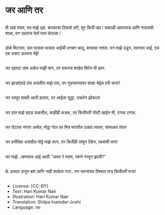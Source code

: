 # जर आणि तर

##
मी आहे श्याम, वय माझे दहा.
बारकासा दिसलो तरी, शूर किती पहा !
सकाळी आवरायचं आणि गाठायची शाळा,
पण उठताच येतो मला कंटाळा !

##
डोळे मिटतात, दात घासता घासता
आईची लगबग चालू, बनवाया नाश्ता.
मन माझे उडून, स्वप्नात जाई,
एक एक भन्नाट कल्पना येई!

##
जर दहापट लांब असेल माझी मान,
तर घरूनच शाळेत शिरेन मी छान.

##
जर झाडांएवढे उंच असतील माझे पाय,
तर गुडघ्याच्यावर शाळा येईल तरी काय?

##
जर भरपूर शक्ती आली हातात,
तर आईला सुद्धा, उचलेन झोकात!

##
जर दात माझे खाऊ शकतील, काहीही कडक,
तर कितीतरी गोष्टी खाईन मी, टणक टणक.

##
जर पोटाचा नगारा असेल, मोठ्ठा गोल
तर मित्र मारतील उड्या त्यावर, सांभाळत तोल!

##
जर हत्तीपेक्षा असतील मोठ्ठे माझे कान,
तर कितीही लांबून ऐकेन, पक्ष्यांची तान!

##
जर माझे...म्हणताच आई आली
"आवर रे श्याम, स्वप्ने रंगवून झाली?"

##
छे..हातात अजुन ब्रश आणि नाही शाळेला रजा..
पण स्वप्नांच्या विश्वात मात्र कितीतरी मजा!

##
* License: [CC-BY]
* Text: Hari Kumar Nair
* Illustration: Hari Kumar Nair
* Translation: Shilpa Inamdar-Joshi
* Language: mr
